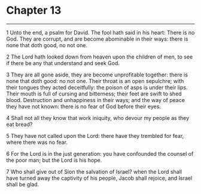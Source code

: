 # Chapter 13

***

1 Unto the end, a psalm for David. The fool hath said in his heart: There is no God. They are corrupt, and are become abominable in their ways: there is none that doth good, no not one.

2 The Lord hath looked down from heaven upon the children of men, to see if there be any that understand and seek God.

3 They are all gone aside, they are become unprofitable together: there is none that doth good: no not one. Their throat is an open sepulchre; with their tongues they acted deceitfully: the poison of asps is under their lips. Their mouth is full of cursing and bitterness; their feet are swift to shed blood. Destruction and unhappiness in their ways; and the way of peace they have not known: there is no fear of God before their eyes.

4 Shall not all they know that work iniquity, who devour my people as they eat bread?

5 They have not called upon the Lord: there have they trembled for fear, where there was no fear.

6 For the Lord is in the just generation: you have confounded the counsel of the poor man; but the Lord is his hope.

7 Who shall give out of Sion the salvation of Israel? when the Lord shall have turned away the captivity of his people, Jacob shall rejoice, and Israel shall be glad.


